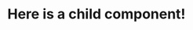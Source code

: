 <script setup>
import ButtonCounter from '../components/ButtonCounter.vue'
</script>

<h1>Here is a child component!</h1>
<ButtonCounter />
